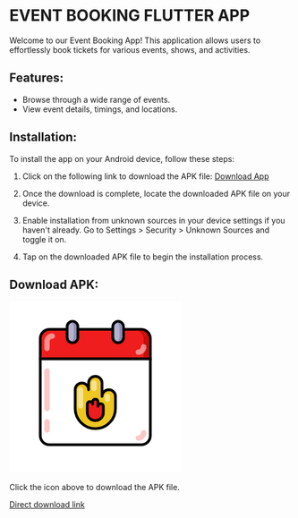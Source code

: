 # EVENT BOOKING FLUTTER APP

Welcome to our Event Booking App! This application allows users to effortlessly book tickets for various events, shows, and activities.

## Features:

- Browse through a wide range of events.
- View event details, timings, and locations.

## Installation:

To install the app on your Android device, follow these steps:

1. Click on the following link to download the APK file: [Download App](https://drive.google.com/file/d/1omyafYWPnrApBlX5f2_QH2EQl2IIK8Ex/view?usp=drive_link)
   
2. Once the download is complete, locate the downloaded APK file on your device.

3. Enable installation from unknown sources in your device settings if you haven't already. Go to Settings > Security > Unknown Sources and toggle it on.

4. Tap on the downloaded APK file to begin the installation process.

## Download APK:

[![Download](assets/icon/icon.png)](https://drive.google.com/file/d/1omyafYWPnrApBlX5f2_QH2EQl2IIK8Ex/view?usp=drive_link)

Click the icon above to download the APK file.

[Direct download link](https://drive.google.com/file/d/1omyafYWPnrApBlX5f2_QH2EQl2IIK8Ex/view?usp=drive_link)
